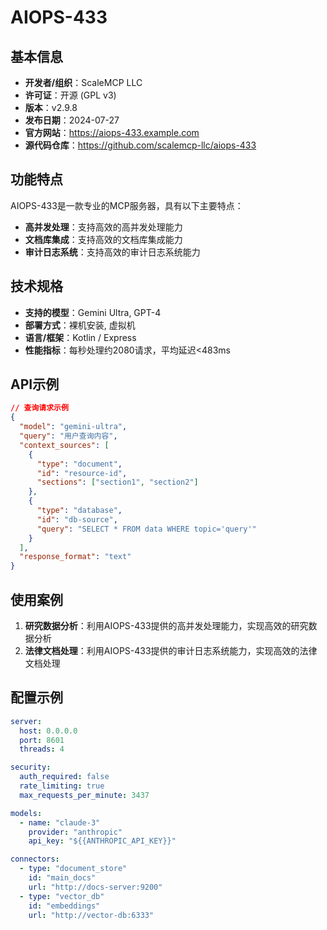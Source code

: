 # AIOPS-433

## 基本信息

- **开发者/组织**：ScaleMCP LLC
- **许可证**：开源 (GPL v3)
- **版本**：v2.9.8
- **发布日期**：2024-07-27
- **官方网站**：https://aiops-433.example.com
- **源代码仓库**：https://github.com/scalemcp-llc/aiops-433

## 功能特点

AIOPS-433是一款专业的MCP服务器，具有以下主要特点：

- **高并发处理**：支持高效的高并发处理能力
- **文档库集成**：支持高效的文档库集成能力
- **审计日志系统**：支持高效的审计日志系统能力


## 技术规格

- **支持的模型**：Gemini Ultra, GPT-4
- **部署方式**：裸机安装, 虚拟机
- **语言/框架**：Kotlin / Express
- **性能指标**：每秒处理约2080请求，平均延迟<483ms

## API示例

```json
// 查询请求示例
{
  "model": "gemini-ultra",
  "query": "用户查询内容",
  "context_sources": [
    {
      "type": "document",
      "id": "resource-id",
      "sections": ["section1", "section2"]
    },
    {
      "type": "database",
      "id": "db-source",
      "query": "SELECT * FROM data WHERE topic='query'"
    }
  ],
  "response_format": "text"
}
```

## 使用案例

1. **研究数据分析**：利用AIOPS-433提供的高并发处理能力，实现高效的研究数据分析
2. **法律文档处理**：利用AIOPS-433提供的审计日志系统能力，实现高效的法律文档处理


## 配置示例

```yaml
server:
  host: 0.0.0.0
  port: 8601
  threads: 4

security:
  auth_required: false
  rate_limiting: true
  max_requests_per_minute: 3437

models:
  - name: "claude-3"
    provider: "anthropic"
    api_key: "${{ANTHROPIC_API_KEY}}"

connectors:
  - type: "document_store"
    id: "main_docs"
    url: "http://docs-server:9200"
  - type: "vector_db"
    id: "embeddings"
    url: "http://vector-db:6333"
```